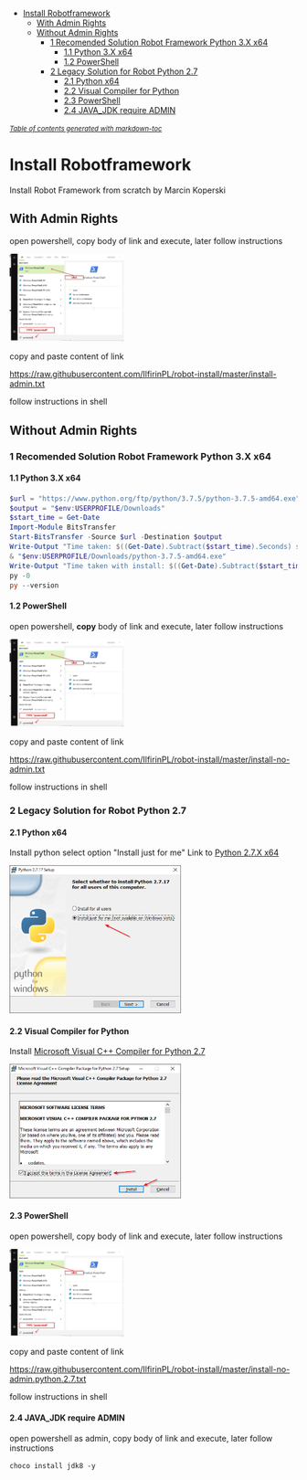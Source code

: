 - [Install Robotframework](#install-robotframework)
  * [With Admin Rights](#with-admin-rights)
  * [Without Admin Rights](#without-admin-rights)
    + [1 Recomended Solution Robot Framework Python 3.X  x64](#1-recomended-solution-robot-framework-python-3x--x64)
      - [1.1 Python 3.X x64](#11-python-3x-x64)
      - [1.2 PowerShell](#12-powershell)
    + [2 Legacy Solution for Robot Python 2.7](#2-legacy-solution-for-robot-python-27)
      - [2.1 Python x64](#21-python-x64)
      - [2.2 Visual Compiler for Python](#22-visual-compiler-for-python)
      - [2.3 PowerShell](#23-powershell)
      - [2.4 JAVA_JDK require ADMIN](#24-java-jdk-require-admin)

<small><i><a href='http://ecotrust-canada.github.io/markdown-toc/'>Table of contents generated with markdown-toc</a></i></small>


# Install Robotframework 
Install Robot Framework from scratch by Marcin Koperski

## With Admin Rights
open powershell, copy body of link and execute, later follow instructions

<img src="https://github.com/IlfirinPL/robot-install/raw/master/img/powershell.png" width="200">

copy and paste content of link 

https://raw.githubusercontent.com/IlfirinPL/robot-install/master/install-admin.txt

follow instructions in shell

## Without Admin Rights
### 1 Recomended Solution Robot Framework Python 3.X  x64
#### 1.1 Python 3.X x64

```powershell
$url = "https://www.python.org/ftp/python/3.7.5/python-3.7.5-amd64.exe"
$output = "$env:USERPROFILE/Downloads"
$start_time = Get-Date
Import-Module BitsTransfer
Start-BitsTransfer -Source $url -Destination $output
Write-Output "Time taken: $((Get-Date).Subtract($start_time).Seconds) second(s)"
& "$env:USERPROFILE/Downloads/python-3.7.5-amd64.exe"
Write-Output "Time taken with install: $((Get-Date).Subtract($start_time).Seconds) second(s)"
py -0
py --version
```


#### 1.2 PowerShell

open powershell, **copy** body of link and execute, later follow instructions

<img src="https://github.com/IlfirinPL/robot-install/raw/master/img/powershell.png" width="200">

copy and paste content of link 

https://raw.githubusercontent.com/IlfirinPL/robot-install/master/install-no-admin.txt

follow instructions in shell


### 2 Legacy Solution for Robot Python 2.7
#### 2.1 Python x64
Install python select option "Install just for me"
Link to [Python 2.7.X x64](https://www.python.org/ftp/python/2.7.17/python-2.7.17.amd64.msi) 

<img src="https://github.com/IlfirinPL/robot-install/raw/master/img/Python%202.7.17%20Setup.png" width="300">


#### 2.2 Visual Compiler for Python
Install [Microsoft Visual C++ Compiler for Python 2.7](https://www.microsoft.com/en-us/download/details.aspx?id=44266)

<img src="https://github.com/IlfirinPL/robot-install/raw/master/img/VC27.png" width="300">

#### 2.3 PowerShell
open powershell, copy body of link and execute, later follow instructions

<img src="https://github.com/IlfirinPL/robot-install/raw/master/img/powershell.png" width="200">

copy and paste content of link 

https://raw.githubusercontent.com/IlfirinPL/robot-install/master/install-no-admin.python.2.7.txt

follow instructions in shell

#### 2.4 JAVA_JDK require ADMIN
open powershell as admin, copy body of link and execute, later follow instructions
```
choco install jdk8 -y
```
